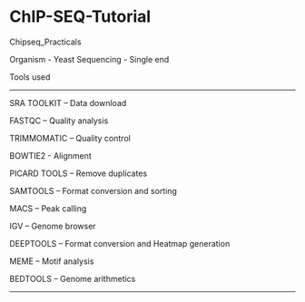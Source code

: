 # ChIP-SEQ-Tutorial
Chipseq_Practicals

Organism - Yeast
Sequencing - Single end

Tools used 
************************************************
SRA TOOLKIT – Data download

FASTQC – Quality analysis

TRIMMOMATIC – Quality control

BOWTIE2 - Alignment

PICARD TOOLS – Remove duplicates

SAMTOOLS – Format conversion and sorting

MACS – Peak calling

IGV – Genome browser

DEEPTOOLS – Format conversion and Heatmap generation

MEME – Motif analysis

BEDTOOLS – Genome arithmetics
***************************************
